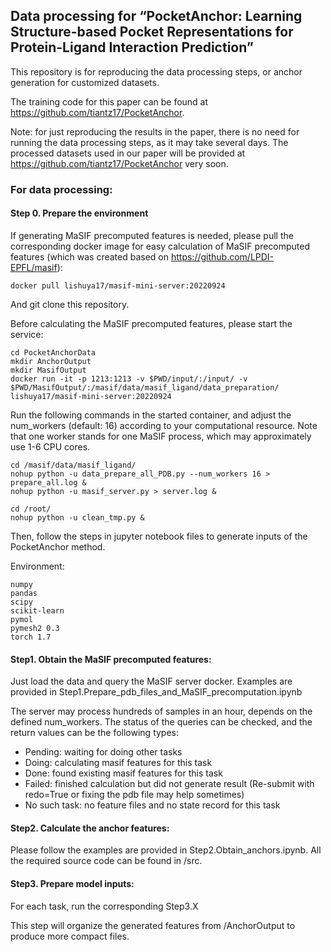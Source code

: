 ## Data processing for “PocketAnchor: Learning Structure-based Pocket Representations for Protein-Ligand Interaction Prediction”

This repository is for reproducing the data processing steps, or anchor generation for customized datasets. 

The training code for this paper can be found at https://github.com/tiantz17/PocketAnchor.

Note: for just reproducing the results in the paper, there is no need for running the data processing steps, as it may take several days. The processed datasets used in our paper will be provided at https://github.com/tiantz17/PocketAnchor very soon.

### For data processing:

#### Step 0. Prepare the environment

If generating MaSIF precomputed features is needed, please pull the corresponding docker image for easy calculation of MaSIF precomputed features (which was created based on https://github.com/LPDI-EPFL/masif):

```
docker pull lishuya17/masif-mini-server:20220924
```

And git clone this repository.

Before calculating the MaSIF precomputed features, please start the service:

```
cd PocketAnchorData
mkdir AnchorOutput
mkdir MasifOutput
docker run -it -p 1213:1213 -v $PWD/input/:/input/ -v $PWD/MasifOutput/:/masif/data/masif_ligand/data_preparation/ lishuya17/masif-mini-server:20220924
```

Run the following commands in the started container, and adjust the num_workers (default: 16) according to your computational resource. Note that one worker stands for one MaSIF process, which may approximately use 1-6 CPU cores.

```
cd /masif/data/masif_ligand/
nohup python -u data_prepare_all_PDB.py --num_workers 16 > prepare_all.log &
nohup python -u masif_server.py > server.log &

cd /root/
nohup python -u clean_tmp.py &
```

Then, follow the steps in jupyter notebook files to generate inputs of the PocketAnchor method.

Environment:

```
numpy
pandas
scipy
scikit-learn
pymol
pymesh2 0.3
torch 1.7
```

#### Step1. Obtain the MaSIF precomputed features:

Just load the data and query the MaSIF server docker. Examples are provided in Step1.Prepare_pdb_files_and_MaSIF_precomputation.ipynb

The server may process hundreds of samples in an hour, depends on the defined num_workers. The status of the queries can be checked, and the return values can be the following types:

- Pending: waiting for doing other tasks
- Doing: calculating masif features for this task
- Done: found existing masif features for this task
- Failed: finished calculation but did not generate result (Re-submit with redo=True or fixing the pdb file may help sometimes)
- No such task: no feature files and no state record for this task

#### Step2. Calculate the anchor features:

Please follow the examples are provided in Step2.Obtain_anchors.ipynb. All the required source code can be found in /src.

#### Step3. Prepare model inputs:

For each task, run the corresponding Step3.X

This step will organize the generated features from /AnchorOutput to produce more compact files.
